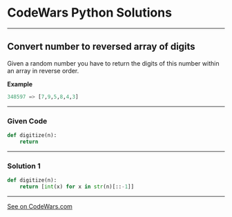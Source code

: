 # CodeWars Python Solutions

---

## Convert number to reversed array of digits

Given a random number you have to return the digits of this number within an array in reverse order.



**Example**

```python
348597 => [7,9,5,8,4,3]
```

---

### Given Code


```python
def digitize(n):
    return
```

---

### Solution 1


```python
def digitize(n):
    return [int(x) for x in str(n)[::-1]]
```


---




[See on CodeWars.com](https://www.codewars.com/kata/5583090cbe83f4fd8c000051)
